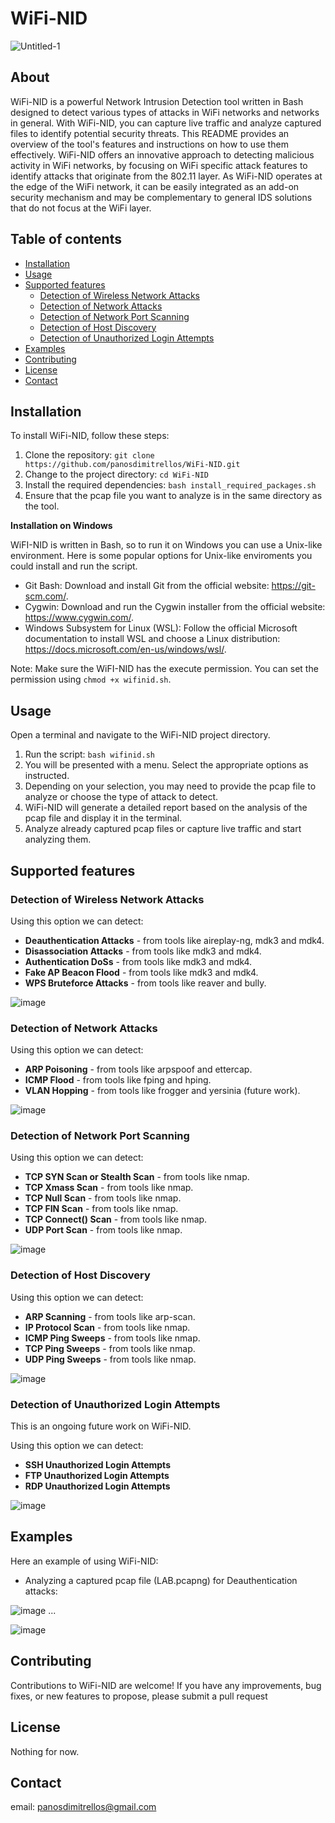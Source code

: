 # WiFi-NID

![Untitled-1](https://github.com/panosdimitrellos/WiFi-NID/assets/34653518/73240a9d-5b6b-478f-8a61-da31eec21ad5)

## About


WiFi-NID is a powerful Network Intrusion Detection tool written in Bash designed to detect various types of attacks in WiFi networks and networks in general. With WiFi-NID, you can capture live traffic and analyze captured files to identify potential security threats. This README provides an overview of the tool's features and instructions on how to use them effectively.
WiFi-NID offers an innovative approach to detecting malicious activity in WiFi networks, by focusing on WiFi specific attack features to identify attacks that originate from the 802.11 layer. As WiFi-NID operates at the edge of the WiFi network, it can be easily integrated as an add-on security mechanism and may be complementary to general IDS solutions that do not focus at the WiFi layer.

## Table of contents 

* [Installation](#installation)
* [Usage](#usage)
* [Supported features](#supported-features)
  * [Detection of Wireless Network Attacks](#detection-of-wireless-network-attacks)
  * [Detection of Network Attacks](#detection-of-network-attacks)
  * [Detection of Network Port Scanning](#detection-of-network-port-scanning)
  * [Detection of Host Discovery](#detection-of-host-discovery)
  * [Detection of Unauthorized Login Attempts](#detection-of-unauthorized-login-attempts)
* [Examples](#examples)
* [Contributing](#contributing)
* [License](#license)
* [Contact](#contact)

## Installation

To install WiFi-NID, follow these steps:

1. Clone the repository: `git clone https://github.com/panosdimitrellos/WiFi-NID.git`
2. Change to the project directory: `cd WiFi-NID`
3. Install the required dependencies: `bash install_required_packages.sh`
4. Ensure that the pcap file you want to analyze is in the same directory as the tool.

**Installation on Windows**

WiFI-NID is written in Bash, so to run it on Windows you can use a Unix-like environment.
Here is some popular options for Unix-like enviroments you could install and run the script.
   - Git Bash: Download and install Git from the official website: https://git-scm.com/.
   - Cygwin: Download and run the Cygwin installer from the official website: https://www.cygwin.com/.
   - Windows Subsystem for Linux (WSL): Follow the official Microsoft documentation to install WSL and choose a Linux distribution: https://docs.microsoft.com/en-us/windows/wsl/.

Note: Make sure the WiFI-NID has the execute permission. You can set the permission using `chmod +x wifinid.sh`.

## Usage 

Open a terminal and navigate to the WiFi-NID project directory.
1. Run the script: `bash wifinid.sh`
2. You will be presented with a menu. Select the appropriate options as instructed.
3. Depending on your selection, you may need to provide the pcap file to analyze or choose the type of attack to detect.
4. WiFi-NID will generate a detailed report based on the analysis of the pcap file and display it in the terminal.
5. Analyze already captured pcap files or capture live traffic and start analyzing them.

## Supported features

### Detection of Wireless Network Attacks

Using this option we can detect:
* **Deauthentication Attacks** - from tools like aireplay-ng, mdk3 and mdk4.
* **Disassociation Attacks** - from tools like mdk3 and mdk4.
* **Authentication DoSs** - from tools like mdk3 and mdk4.
* **Fake AP Beacon Flood** - from tools like mdk3 and mdk4.
* **WPS Bruteforce Attacks** - from tools like reaver and bully.

![image](https://github.com/panosdimitrellos/WiFi-NID/assets/34653518/9ee7e3f2-3759-4725-a7d1-5e9fd5662201)

### Detection of Network Attacks

Using this option we can detect:
* **ARP Poisoning** - from tools like arpspoof and ettercap.
* **ICMP Flood** - from tools like fping and hping.
* **VLAN Hopping** -  from tools like frogger and yersinia (future work).

![image](https://github.com/panosdimitrellos/WiFi-NID/assets/34653518/3bd0cc89-2007-4c34-b131-cfd3b839fec9)

### Detection of Network Port Scanning

Using this option we can detect:
* **TCP SYN Scan or Stealth Scan** - from tools like nmap.
* **TCP Xmass Scan** - from tools like nmap.
* **TCP Null Scan** - from tools like nmap.
* **TCP FIN Scan** - from tools like nmap.
* **TCP Connect() Scan** - from tools like nmap.
* **UDP Port Scan** - from tools like nmap.

![image](https://github.com/panosdimitrellos/WiFi-NID/assets/34653518/a3c759e3-0a24-408a-8647-10db447efbfb)

### Detection of Host Discovery

Using this option we can detect:
* **ARP Scanning** - from tools like arp-scan.
* **IP Protocol Scan** - from tools like nmap.
* **ICMP Ping Sweeps** - from tools like nmap.
* **TCP Ping Sweeps** - from tools like nmap.
* **UDP Ping Sweeps** - from tools like nmap.

![image](https://github.com/panosdimitrellos/WiFi-NID/assets/34653518/933201c1-4fce-4bad-99f1-7e10f2838a54)

### Detection of Unauthorized Login Attempts

This is an ongoing future work on WiFi-NID.

Using this option we can detect:
* **SSH Unauthorized Login Attempts**
* **FTP Unauthorized Login Attempts**
* **RDP Unauthorized Login Attempts**

![image](https://github.com/panosdimitrellos/WiFi-NID/assets/34653518/02b2dd77-8f63-44ac-ab11-096cb16af794)

## Examples

Here an example of using WiFi-NID:

* Analyzing a captured pcap file (LAB.pcapng) for Deauthentication attacks:

![image](https://github.com/panosdimitrellos/WiFi-NID/assets/34653518/ea93832d-3543-4a88-95b7-8ba0dd22f182)
...

![image](https://github.com/panosdimitrellos/WiFi-NID/assets/34653518/56194de2-fc6a-434e-b060-63a08ab1ae09)

## Contributing

Contributions to WiFi-NID are welcome! If you have any improvements, bug fixes, or new features to propose, please submit a pull request

## License

Nothing for now.

## Contact

email: panosdimitrellos@gmail.com 
